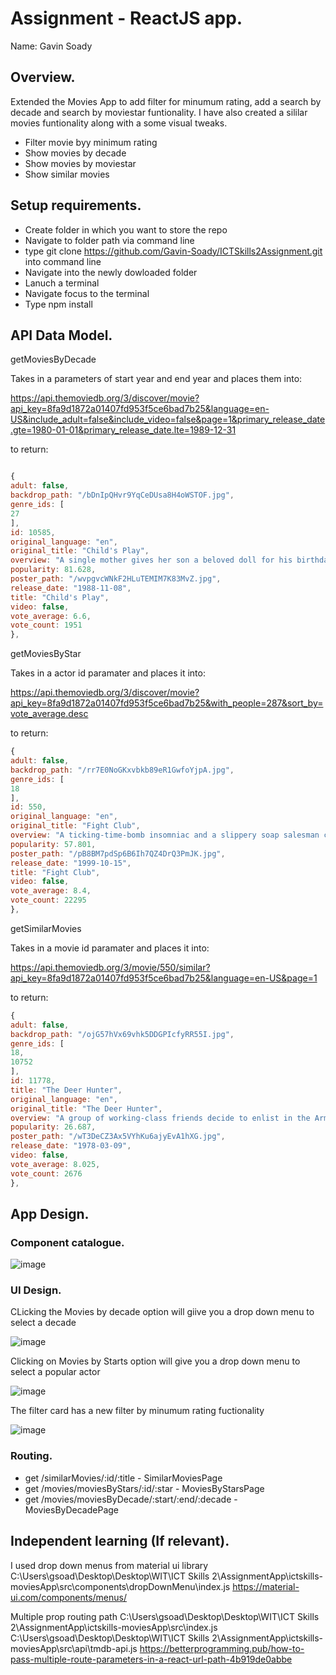# Assignment - ReactJS app.

Name: Gavin Soady

## Overview.

Extended the Movies App to add filter for minumum rating, add a search by decade and search by moviestar funtionality. I have also created a sililar movies funtionality along with a some visual tweaks.

 
 + Filter movie byy minimum rating
 + Show movies by decade
 + Show movies by moviestar
 + Show similar movies

## Setup requirements.
+ Create folder in which you want to store the repo
+ Navigate to folder path via command line
+ type git clone https://github.com/Gavin-Soady/ICTSkills2Assignment.git into command line
+ Navigate into the newly dowloaded folder
+ Lanuch a terminal
+ Navigate focus to the terminal
+ Type npm install

## API Data Model.

getMoviesByDecade

Takes in a parameters of start year and end year and places them into:

https://api.themoviedb.org/3/discover/movie?api_key=8fa9d1872a01407fd953f5ce6bad7b25&language=en-US&include_adult=false&include_video=false&page=1&primary_release_date.gte=1980-01-01&primary_release_date.lte=1989-12-31

to return:

```javascript

{
adult: false,
backdrop_path: "/bDnIpQHvr9YqCeDUsa8H4oWSTOF.jpg",
genre_ids: [
27
],
id: 10585,
original_language: "en",
original_title: "Child's Play",
overview: "A single mother gives her son a beloved doll for his birthday, only to discover that it is possessed by the soul of a serial killer.",
popularity: 81.628,
poster_path: "/wvpgvcWNkF2HLuTEMIM7K83MvZ.jpg",
release_date: "1988-11-08",
title: "Child's Play",
video: false,
vote_average: 6.6,
vote_count: 1951
},
```
 
getMoviesByStar

Takes in a actor id paramater and places it into:

https://api.themoviedb.org/3/discover/movie?api_key=8fa9d1872a01407fd953f5ce6bad7b25&with_people=287&sort_by=vote_average.desc

to return:

```javascript
{
adult: false,
backdrop_path: "/rr7E0NoGKxvbkb89eR1GwfoYjpA.jpg",
genre_ids: [
18
],
id: 550,
original_language: "en",
original_title: "Fight Club",
overview: "A ticking-time-bomb insomniac and a slippery soap salesman channel primal male aggression into a shocking new form of therapy. Their concept catches on, with underground "fight clubs" forming in every town, until an eccentric gets in the way and ignites an out-of-control spiral toward oblivion.",
popularity: 57.801,
poster_path: "/pB8BM7pdSp6B6Ih7QZ4DrQ3PmJK.jpg",
release_date: "1999-10-15",
title: "Fight Club",
video: false,
vote_average: 8.4,
vote_count: 22295
},
```

getSimilarMovies

Takes in a movie id paramater and places it into:

https://api.themoviedb.org/3/movie/550/similar?api_key=8fa9d1872a01407fd953f5ce6bad7b25&language=en-US&page=1

to return:

```javascript
{
adult: false,
backdrop_path: "/ojG57hVx69vhk5DDGPIcfyRR55I.jpg",
genre_ids: [
18,
10752
],
id: 11778,
title: "The Deer Hunter",
original_language: "en",
original_title: "The Deer Hunter",
overview: "A group of working-class friends decide to enlist in the Army during the Vietnam War and finds it to be hellish chaos -- not the noble venture they imagined. Before they left, Steven married his pregnant girlfriend -- and Michael and Nick were in love with the same woman. But all three are different men upon their return.",
popularity: 26.687,
poster_path: "/wT3DeCZ3Ax5VYhKu6ajyEvA1hXG.jpg",
release_date: "1978-03-09",
video: false,
vote_average: 8.025,
vote_count: 2676
},
```

## App Design.

### Component catalogue.


![image](https://user-images.githubusercontent.com/60347182/131417426-f515ab38-04ca-43ea-a510-2e387f16ed0e.png)


### UI Design.
CLicking the Movies by decade option will giive you a drop down menu to select a decade

![image](https://user-images.githubusercontent.com/60347182/131417831-519d828c-1532-4d2d-9218-8892b2071694.png)

Clicking on Movies by Starts option will give you a drop down menu to select a popular actor

![image](https://user-images.githubusercontent.com/60347182/131418049-635c69ed-d6b6-419c-bb4b-9c9c8b7c93bc.png)

The filter card has a new filter by minumum rating fuctionality

![image](https://user-images.githubusercontent.com/60347182/131418207-2d1e5cbc-5f19-4365-9c87-403c15551ceb.png)


### Routing.

+ get /similarMovies/:id/:title  - SimilarMoviesPage
+ get /movies/moviesByStars/:id/:star  - MoviesByStarsPage
+ get /movies/moviesByDecade/:start/:end/:decade - MoviesByDecadePage


## Independent learning (If relevant).
I used drop down menus from material ui library
C:\Users\gsoad\Desktop\Desktop\WIT\ICT Skills 2\AssignmentApp\ictskills-moviesApp\src\components\dropDownMenu\index.js
https://material-ui.com/components/menus/

Multiple prop routing path
C:\Users\gsoad\Desktop\Desktop\WIT\ICT Skills 2\AssignmentApp\ictskills-moviesApp\src\index.js
C:\Users\gsoad\Desktop\Desktop\WIT\ICT Skills 2\AssignmentApp\ictskills-moviesApp\src\api\tmdb-api.js
https://betterprogramming.pub/how-to-pass-multiple-route-parameters-in-a-react-url-path-4b919de0abbe
